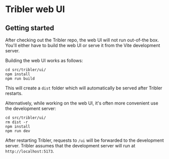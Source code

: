 # Tribler web UI

## Getting started

After checking out the Tribler repo, the web UI will not run out-of-the box. You'll either have to build the web UI or serve it from the Vite development server.

Building the web UI works as follows:

```
cd src/tribler/ui/
npm install
npm run build
```

This will create a `dist` folder which will automatically be served after Tribler restarts.

Alternatively, while working on the web UI, it's often more convenient use the development server:

```
cd src/tribler/ui/
rm dist -r
npm install
npm run dev
```

After restarting Tribler, requests to `/ui` will be forwarded to the development server. Tribler assumes that the development server will run at `http://localhost:5173`.